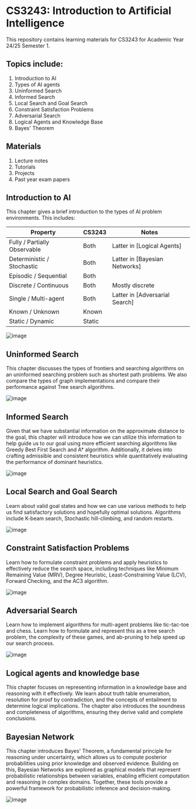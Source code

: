 # CS3243: Introduction to Artificial Intelligence

This repository contains learning materials for CS3243 for Academic Year 24/25 Semester 1.

## Topics include:
1) Introduction to AI
2) Types of AI agents
3) Uninformed Search
4) Informed Search
5) Local Search and Goal Search
6) Constraint Satisfaction Problems
7) Adversarial Search
8) Logical Agents and Knowledge Base
9) Bayes' Theorem

## Materials
1) Lecture notes
2) Tutorials
3) Projects
4) Past year exam papers

## Introduction to AI
This chapter gives a brief introduction to the types of AI problem environments. This includes:

| Property                     | CS3243 | Notes                          |
|------------------------------|--------|--------------------------------|
| Fully / Partially Observable | Both   | Latter in [Logical Agents] |
| Deterministic / Stochastic   | Both   | Latter in [Bayesian Networks] |
| Episodic / Sequential        | Both   |                                |
| Discrete / Continuous        | Both   | Mostly discrete               |
| Single / Multi-agent         | Both   | Latter in [Adversarial Search] |
| Known / Unknown              | Known  |                                |
| Static / Dynamic             | Static |                                |

![image](https://github.com/user-attachments/assets/3e7ab1b5-ad8c-45e2-b898-01a89e16656c)

## Uninformed Search
This chapter discusses the types of frontiers and searching algorithms on an uninformed searching problem such as shortest path problems. We also compare the types of graph implementations and compare their performance against Tree search algorithms.

![image](https://github.com/user-attachments/assets/9e532e53-dfb7-482f-8c54-9b5b0e95687e)

## Informed Search
Given that we have substantial information on the approximate distance to the goal, this chapter will introduce how we can utilize this information to help guide us to our goal using more efficient searching algorithms like Greedy Best First Search and A* algorithm. Additionally, it delves into crafting admissible and consistent heuristics while quantitatively evaluating the performance of dominant heuristics.

![image](https://github.com/user-attachments/assets/1a306db6-05ef-44fc-9981-06413abd0bbf)

## Local Search and Goal Search
Learn about valid goal states and how we can use various methods to help us find satisfactory solutions and hopefully optimal solutions. Algorithms include K-beam search, Stochastic hill-climbing, and random restarts.

![image](https://github.com/user-attachments/assets/831be8db-0e18-4717-a49e-c7b91960854a)

## Constraint Satisfaction Problems
Learn how to formulate constraint problems and apply heuristics to effectively reduce the search space, including techniques like Minimum Remaining Value (MRV), Degree Heuristic, Least-Constraining Value (LCV), Forward Checking, and the AC3 algorithm.

![image](https://github.com/user-attachments/assets/0301d255-ac81-4541-a00d-b9786088aeba)

## Adversarial Search
Learn how to implement algorithms for multi-agent problems like tic-tac-toe and chess. Learn how to formulate and represent this as a tree search problem, the complexity of these games, and ab-pruning to help speed up our search process. 

![image](https://github.com/user-attachments/assets/aecb351e-3bba-4b00-9caa-18b66948792c)

## Logical agents and knowledge base
This chapter focuses on representing information in a knowledge base and reasoning with it effectively. We learn about truth table enumeration, resolution for proof by contradiction, and the concepts of entailment to determine logical implications. The chapter also introduces the soundness and completeness of algorithms, ensuring they derive valid and complete conclusions.

## Bayesian Network
This chapter introduces Bayes' Theorem, a fundamental principle for reasoning under uncertainty, which allows us to compute posterior probabilities using prior knowledge and observed evidence. Building on this, Bayesian Networks are explored as graphical models that represent probabilistic relationships between variables, enabling efficient computation and reasoning in complex domains. Together, these tools provide a powerful framework for probabilistic inference and decision-making.

![image](https://github.com/user-attachments/assets/62a47aa0-f14c-456c-81b4-574aa8a66e92)


